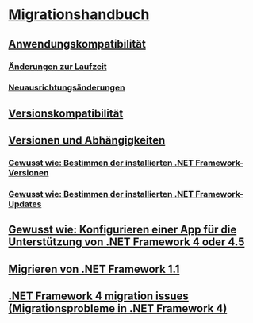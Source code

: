 # [Migrationshandbuch](index.md)
## [Anwendungskompatibilität](application-compatibility.md)
### [Änderungen zur Laufzeit](runtime/index.md)
### [Neuausrichtungsänderungen](retargeting/index.md)
## [Versionskompatibilität](version-compatibility.md)
## [Versionen und Abhängigkeiten](versions-and-dependencies.md)
### [Gewusst wie: Bestimmen der installierten .NET Framework-Versionen](how-to-determine-which-versions-are-installed.md)
### [Gewusst wie: Bestimmen der installierten .NET Framework-Updates](how-to-determine-which-net-framework-updates-are-installed.md)
## [Gewusst wie: Konfigurieren einer App für die Unterstützung von .NET Framework 4 oder 4.5](how-to-configure-an-app-to-support-net-framework-4-or-4-5.md)
## [Migrieren von .NET Framework 1.1](migrating-from-the-net-framework-1-1.md)
## [.NET Framework 4 migration issues (Migrationsprobleme in .NET Framework 4)](net-framework-4-migration-issues.md)
